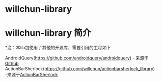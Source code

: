 willchun-library
================
# **willchun-library 简介** #


*注：本lib包使用了其他的开源库，需要引用的工程如下
 
 AndroidQuery(https://github.com/androidquery/androidquery) - 来源于[Github](https://github.com/androidquery/androidquery)
 ActionBarSherlock(https://github.com/willchun/actionbarsherlock_library) --来源于[ActionBarSherlock](http://actionbarsherlock.com/) 
